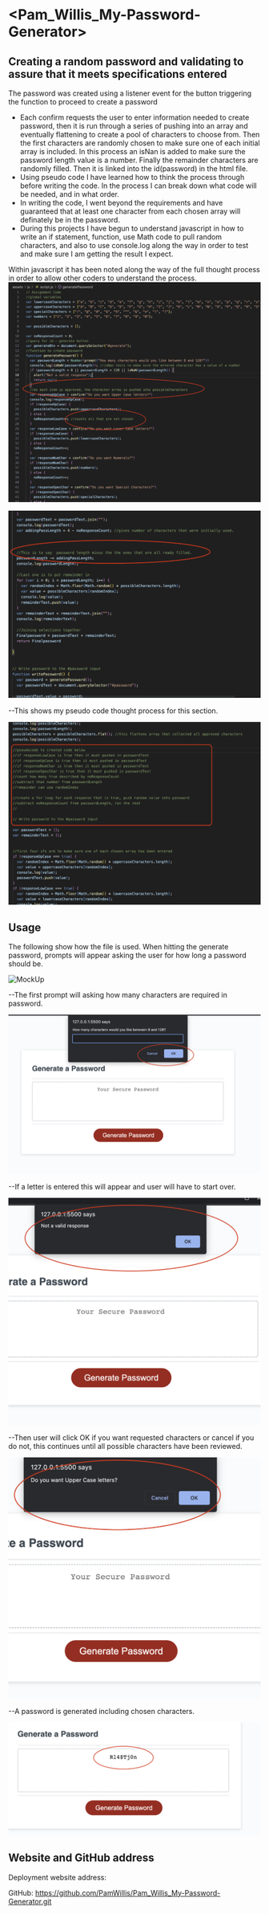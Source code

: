 # <Pam_Willis_My-Password-Generator>

## Creating a random password and validating to assure that it meets specifications entered

The password was created using a listener event for the button triggering the function to proceed to create a password

- Each confirm requests the user to enter information needed to create password, then it is run through a series of pushing into an array and eventually flattening to create a pool of characters to choose from. Then the first characters are randomly chosen to make sure one of each initial array is included. In this process an isNan is added to make sure the password length value is a number. Finally the remainder characters are randomly filled. Then it is linked into the id(password) in the html file.
- Using pseudo code I have learned how to think the process through before writing the code. In the process I can break down what code will be needed, and in what order.
- In writing the code, I went beyond the requirements and have guaranteed that at least one character from each chosen array will definately be in the password.
- During this projects I have begun to understand javascript in how to write an if statement, function, use Math code to pull random characters, and also to use console.log along the way in order to test and make sure I am getting the result I expect.

Within javascript it has been noted along the way of the full thought process in order to allow other coders to understand the process.
![MockUp](README_assets/images/sample_1notes.png)

![MockUp](README_assets/images/sample_3notes.png)

--This shows my pseudo code thought process for this section.

![MockUp](README_assets/images/sample_2notes.png)




## Usage

The following show how the file is used.
When hitting the generate password, prompts will appear asking the user for how long a password should be.

![MockUp](README_assets/images/generat_button.png)

--The first prompt will asking how many characters are required in password.

![MockUp](README_assets/images/first_prompt.png)

--If a letter is entered this will appear and user will have to start over.

![MockUp](README_assets/images/notvalid.png)

--Then user will click OK if you want requested characters or cancel if you do not, this continues until all  possible characters have been reviewed.

![MockUp](README_assets/images/second_prompt.png)

--A password is generated including chosen characters.

![MockUp](README_assets/images/final_shot.png)

## Website and GitHub address

Deployment website address:

GitHub:
https://github.com/PamWillis/Pam_Willis_My-Password-Generator.git
